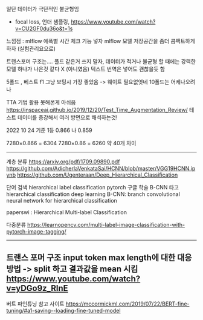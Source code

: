 일단 데이터가 극단적인 불균형임
- focal loss, 언더 샘플링, 
https://www.youtube.com/watch?v=CU2GF0du36o&t=1s



느낌점 : mlflow 에폭별 시간 체크 기능 넣자
mlflow 모델 저장공간을 좀더 콤팩트하게 하자 (실험관리요으로)

트랜스포머 구조는.... 폴드 같은거 쓰지 말자, 데이터가 적거나 불균형 할 때에는 
강력한 모델 하나가 나은것 같다 X (아니였음)
텍스트 번역은 넣어도 괜찮을듯 함

5폴드 , 베스트 f1 그냥 보팅시 가장 좋았음 -> 웨이트 필요없엇네
10폴드는 어케나오려나


TTA 기법 활용 못해본게 아쉬움
https://inspaceai.github.io/2019/12/20/Test_Time_Augmentation_Review/
테스트 데이터를 증강해서 여러 방면으로 해석하는것!


 
2022 10 24 기준
1등 0.866
나 0.859

7280×0.866 = 6304
7280×0.86 = 6260
약 40개 차이



-----------------------------

계층 분류
https://arxiv.org/pdf/1709.09890.pdf
https://github.com/AdicherlaVenkataSai/HCNN/blob/master/VGG19HCNN.ipynb
https://github.com/Ugenteraan/Deep_Hierarchical_Classification

단어 검색 hierarchical label classification pytorch
구글 학술 B-CNN 타고  hierarchical classification deep learning
B-CNN: branch convolutional neural network for hierarchical classification

paperswi : Hierarchical Multi-label Classification


  다중분류 
  https://learnopencv.com/multi-label-image-classification-with-pytorch-image-tagging/



----------------------------
트랜스 포머 구조 input token max length에 대한 대응 방법
-> split 하고 결과값을 mean 시킴 
https://www.youtube.com/watch?v=yDGo9z_RlnE
----------------------------

버트 파인튜닝 참고 사이트
https://mccormickml.com/2019/07/22/BERT-fine-tuning/#a1-saving--loading-fine-tuned-model







